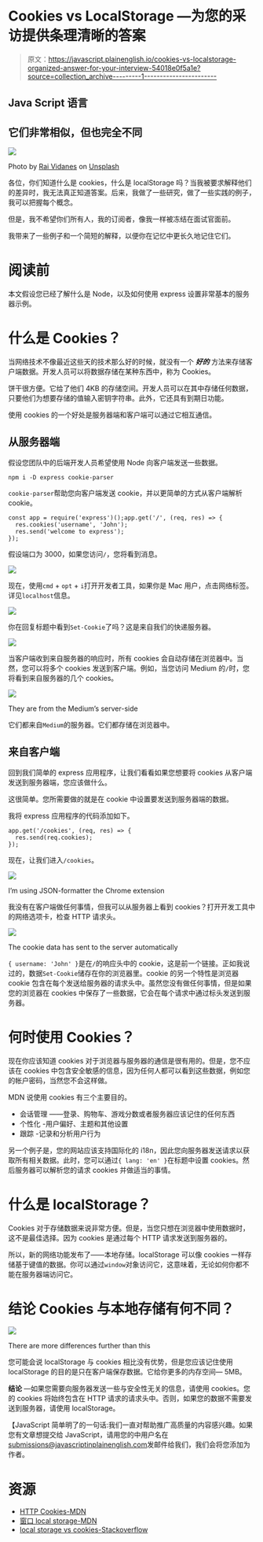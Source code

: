 # Cookies vs LocalStorage —为您的采访提供条理清晰的答案

> 原文：<https://javascript.plainenglish.io/cookies-vs-localstorage-organized-answer-for-your-interview-54018e0f5a1e?source=collection_archive---------1----------------------->

## Java Script 语言

## 它们非常相似，但也完全不同

![](img/6caa74e61e9f1cdf93aac1b55df49a1c.png)

Photo by [Rai Vidanes](https://unsplash.com/@raividanes?utm_source=medium&utm_medium=referral) on [Unsplash](https://unsplash.com?utm_source=medium&utm_medium=referral)

各位，你们知道什么是 cookies，什么是 localStorage 吗？当我被要求解释他们的差异时，我无法真正知道答案。后来，我做了一些研究，做了一些实践的例子，我可以把握每个概念。

但是，我不希望你们所有人，我的订阅者，像我一样被冻结在面试官面前。

我带来了一些例子和一个简短的解释，以便你在记忆中更长久地记住它们。

# 阅读前

本文假设您已经了解什么是 Node，以及如何使用 express 设置非常基本的服务器示例。

# 什么是 Cookies？

当网络技术不像最近这些天的技术那么好的时候，就没有一个 ***好的*** 方法来存储客户端数据。开发人员可以将数据存储在某种东西中，称为 Cookies。

饼干很方便。它给了他们 4KB 的存储空间。开发人员可以在其中存储任何数据，只要他们为想要存储的值输入密钥字符串。此外，它还具有到期日功能。

使用 cookies 的一个好处是服务器端和客户端可以通过它相互通信。

## 从服务器端

假设您团队中的后端开发人员希望使用 Node 向客户端发送一些数据。

```
npm i -D express cookie-parser
```

`cookie-parser`帮助您向客户端发送 cookie，并以更简单的方式从客户端解析 cookie。

```
const app = require('express')();app.get('/', (req, res) => {
  res.cookies('username', 'John');
  res.send('welcome to express');
});
```

假设端口为 3000，如果您访问`/`，您将看到消息。

![](img/1247c9226da1be9b4d06328e76341e6f.png)

现在，使用`cmd` + `opt` + `i`打开开发者工具，如果你是 Mac 用户，点击网络标签。详见`localhost`信息。

![](img/d17d4acef46f41ad7aa8404796b64aee.png)

你在回复标题中看到`Set-Cookie`了吗？这是来自我们的快递服务器。

![](img/d7aec474ffc1a56272d28312b0ec9c4e.png)

当客户端收到来自服务器的响应时，所有 cookies 会自动存储在浏览器中。当然，您可以将多个 cookies 发送到客户端。例如，当您访问 Medium 的`/`时，您将看到来自服务器的几个 cookies。

![](img/1e79e326264ddb2c6ae1b441b10071e1.png)

They are from the Medium’s server-side

它们都来自`Medium`的服务器。它们都存储在浏览器中。

## 来自客户端

回到我们简单的 express 应用程序，让我们看看如果您想要将 cookies 从客户端发送到服务器端，您应该做什么。

这很简单。您所需要做的就是在 cookie 中设置要发送到服务器端的数据。

我将 express 应用程序的代码添加如下。

```
app.get('/cookies', (req, res) => {
  res.send(req.cookies);
});
```

现在，让我们进入`/cookies`。

![](img/e29ca10703e6de62d941010eef6ee5e0.png)

I’m using JSON-formatter the Chrome extension

我没有在客户端做任何事情，但我可以从服务器上看到 cookies？打开开发工具中的网络选项卡，检查 HTTP 请求头。

![](img/e1998ca473d61d655d5ffe9443ec8b08.png)

The cookie data has sent to the server automatically

`{ username: 'John' }`是在`/`的响应头中的 cookie，这是前一个链接。正如我说过的，数据`Set-Cookie`储存在你的浏览器里。cookie 的另一个特性是浏览器 cookie 包含在每个发送给服务器的请求头中。虽然您没有做任何事情，但是如果您的浏览器在 cookies 中保存了一些数据，它会在每个请求中通过标头发送到服务器。

# 何时使用 Cookies？

现在你应该知道 cookies 对于浏览器与服务器的通信是很有用的。但是，您不应该在 cookies 中包含安全敏感的信息，因为任何人都可以看到这些数据，例如您的帐户密码，当然您不会这样做。

MDN 说使用 cookies 有三个主要目的。

*   会话管理
    ——登录、购物车、游戏分数或者服务器应该记住的任何东西
*   个性化
    -用户偏好、主题和其他设置
*   跟踪
    -记录和分析用户行为

另一个例子是，您的网站应该支持国际化的 i18n，因此您向服务器发送请求以获取所有相关数据。此时，您可以通过`{ lang: 'en' }`在标题中设置 cookies。然后服务器可以解析您的请求 cookies 并做适当的事情。

# 什么是 localStorage？

Cookies 对于存储数据来说非常方便。但是，当您只想在浏览器中使用数据时，这不是最佳选择。因为 cookies 是通过每个 HTTP 请求发送到服务器的。

所以，新的网络功能发布了——本地存储。localStorage 可以像 cookies 一样存储基于键值的数据。你可以通过`window`对象访问它，这意味着，无论如何你都不能在服务器端访问它。

# 结论 Cookies 与本地存储有何不同？

![](img/962c4ebf2b04d9d51ef5216dcad58a15.png)

There are more differences further than this

您可能会说 localStorage 与 cookies 相比没有优势，但是您应该记住使用 localStorage 的目的是只在客户端保存数据。它给你更多的内存空间— 5MB。

**结论** —如果您需要向服务器发送一些与安全性无关的信息，请使用 cookies。您的 cookies 将始终包含在 HTTP 请求的请求头中。否则，如果您的数据不需要发送到服务器，请使用 localStorage。

【JavaScript 简单明了的一句话:我们一直对帮助推广高质量的内容感兴趣。如果您有文章想提交给 JavaScript，请用您的中用户名在[submissions@javascriptinplainenglish.com](mailto:submissions@javascriptinplainenglish.com)发邮件给我们，我们会将您添加为作者。

# 资源

*   [HTTP Cookies-MDN](https://developer.mozilla.org/en-US/docs/Web/HTTP/Cookies)
*   [窗口 local storage-MDN](https://developer.mozilla.org/en-US/docs/Web/API/Window/localStorage)
*   [local storage vs cookies-Stackoverflow](https://stackoverflow.com/questions/3220660/local-storage-vs-cookies)